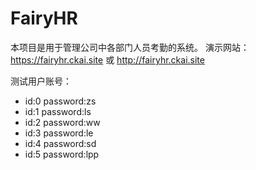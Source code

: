 # FairyHR
本项目是用于管理公司中各部门人员考勤的系统。
演示网站：https://fairyhr.ckai.site 或 http://fairyhr.ckai.site

测试用户账号：
- id:0 password:zs
- id:1 password:ls
- id:2 password:ww
- id:3 password:le
- id:4 password:sd
- id:5 password:lpp
